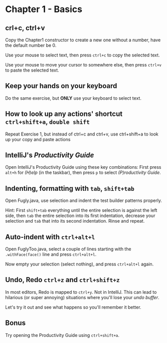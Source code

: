 # Chapter 1 - Basics

## crl+c, ctrl+v
Copy the Chapter1 constructor to create a new one without a number, have the default number be 0.

Use your mouse to select text, then press `ctrl+c` to copy the selected text.

Use your mouse to move your cursor to somewhere else, then press `ctrl+v` to paste the selected text.

## Keep your hands on your keyboard
Do the same exercise, but **ONLY** use your keyboard to select text.

## How to look up any actions' shortcut `ctrl+shift+a`, `double shift`
Repeat Exercise 1, but instead of ctrl+c and ctrl+v, use ctrl+shift+a to look up your copy and paste actions

## IntelliJ's _Productivity Guide_
Open IntelliJ's Productivity Guide using these key combinations:
First press `alt+h` for _(H)elp_ (in the taskbar), then press `p` to select _(P)roductivity Guide_.

## Indenting, formatting with `tab`, `shift+tab`
Open Fugly.java, use selection and indent the test builder patterns properly.

Hint: First `shift+tab` everything until the entire selection is against the left side, then `tab` the entire selection into its first indentation, decrease your selection and `tab` that into its second indentation. Rinse and repeat.

## Auto-indent with `ctrl+alt+l`
Open FuglyToo.java, select a couple of lines starting with the `.withFace(face()` line and press `ctrl+alt+l`.

Now empty your selection (select nothing), and press `ctrl+alt+l` again.

## Undo, Redo `ctrl+z` and `ctrl+shift+z`
In most editors, Redo is mapped to `ctrl+y`. Not in IntelliJ. This can lead to hilarious (or super annoying) situations where you'll lose your _undo buffer_.

Let's try it out and see what happens so you'll remember it better.

## Bonus
Try opening the Productivity Guide using `ctrl+shift+a`.
